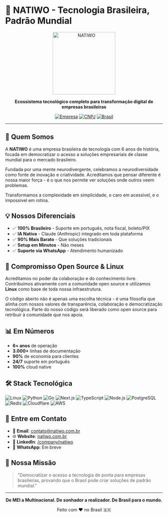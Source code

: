 # 🚀 NATIWO - Tecnologia Brasileira, Padrão Mundial

<div align="center">
  <img src="https://github.com/NatiwoSistemas/natiwo-platform/blob/main/Tunnel/n.svg" alt="NATIWO" width="200"/>

  **Ecossistema tecnológico completo para transformação digital de empresas brasileiras**

  [![Empresa](https://img.shields.io/badge/Desde-2019-green)](https://natiwo.com.br)
  [![CNPJ](https://img.shields.io/badge/CNPJ-33.067.373%2F0001--39-blue)](https://natiwo.com.br)
  [![Brasil](https://img.shields.io/badge/Feito%20no-Brasil-yellow)](https://natiwo.com.br)
</div>

---

## 🎯 **Quem Somos**

A **NATIWO** é uma empresa brasileira de tecnologia com 6 anos de história, focada em democratizar o acesso a soluções empresariais de classe mundial para o mercado brasileiro.

Fundada por uma mente neurodivergente, celebramos a neurodiversidade como fonte de inovação e criatividade. Acreditamos que pensar diferente é nossa maior força - é o que nos permite ver soluções onde outros veem problemas.

Transformamos a complexidade em simplicidade, o caro em acessível, e o impossível em rotina.

## 💡 **Nossos Diferenciais**

- ✅ **100% Brasileiro** - Suporte em português, nota fiscal, boleto/PIX
- ✅ **IA Nativa** - Claude (Anthropic) integrado em toda plataforma
- ✅ **90% Mais Barato** - Que soluções tradicionais
- ✅ **Setup em Minutos** - Não meses
- ✅ **Suporte via WhatsApp** - Atendimento humanizado

## 🐧 **Compromisso Open Source & Linux**

Acreditamos no poder da colaboração e do conhecimento livre. Contribuímos ativamente com a comunidade open source e utilizamos **Linux** como base de toda nossa infraestrutura.

O código aberto não é apenas uma escolha técnica - é uma filosofia que alinha com nossos valores de transparência, colaboração e democratização tecnológica. Parte do nosso código será liberado como open source para retribuir à comunidade que nos apoia.

## 📊 **Em Números**

- **6+ anos** de operação
- **3.000+** linhas de documentação
- **90%** de economia para clientes
- **24/7** suporte em português
- **100%** cloud native

## 🛠️ **Stack Tecnológica**

![Linux](https://img.shields.io/badge/Linux-FCC624?style=flat&logo=linux&logoColor=black)
![Python](https://img.shields.io/badge/Python-3776AB?style=flat&logo=python&logoColor=white)
![Go](https://img.shields.io/badge/Go-00ADD8?style=flat&logo=go&logoColor=white)
![Next.js](https://img.shields.io/badge/Next.js-000000?style=flat&logo=next.js&logoColor=white)
![TypeScript](https://img.shields.io/badge/TypeScript-007ACC?style=flat&logo=typescript&logoColor=white)
![Node.js](https://img.shields.io/badge/Node.js-339933?style=flat&logo=node.js&logoColor=white)
![PostgreSQL](https://img.shields.io/badge/PostgreSQL-336791?style=flat&logo=postgresql&logoColor=white)
![Redis](https://img.shields.io/badge/Redis-DC382D?style=flat&logo=redis&logoColor=white)
![Cloudflare](https://img.shields.io/badge/Cloudflare-F38020?style=flat&logo=cloudflare&logoColor=white)
![AWS](https://img.shields.io/badge/AWS-232F3E?style=flat&logo=amazon-aws&logoColor=white)

## 🤝 **Entre em Contato**

- 📧 **Email**: contato@natiwo.com.br
- 🌐 **Website**: [natiwo.com.br](https://natiwo.com.br)
- 💼 **LinkedIn**: [/company/natiwo](https://linkedin.com/company/natiwo)
- 📱 **WhatsApp**: Em breve

## 🎯 **Nossa Missão**

> "Democratizar o acesso a tecnologia de ponta para empresas brasileiras, provando que o Brasil pode criar soluções de padrão mundial."

---

<div align="center">

  **De MEI a Multinacional. De sonhador a realizador. De Brasil para o mundo.**

  Feito com ❤️ no Brasil 🇧🇷

</div>
